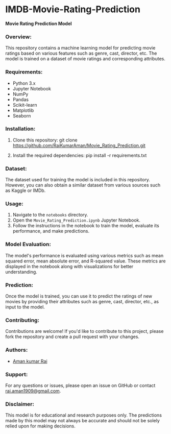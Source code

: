 # IMDB-Movie-Rating-Prediction

**Movie Rating Prediction Model**

### Overview:
This repository contains a machine learning model for predicting movie ratings based on various features such as genre, cast, director, etc. The model is trained on a dataset of movie ratings and corresponding attributes.

### Requirements:
- Python 3.x
- Jupyter Notebook
- NumPy
- Pandas
- Scikit-learn
- Matplotlib
- Seaborn

### Installation:
1. Clone this repository:
   git clone https://github.com/RaiKumarAman/Movie_Rating_Prediction.git
  

2. Install the required dependencies:
   pip install -r requirements.txt

### Dataset:
The dataset used for training the model is included in this repository. However, you can also obtain a similar dataset from various sources such as Kaggle or IMDb.

### Usage:
1. Navigate to the `notebooks` directory.
2. Open the `Movie_Rating_Prediction.ipynb` Jupyter Notebook.
3. Follow the instructions in the notebook to train the model, evaluate its performance, and make predictions.

### Model Evaluation:
The model's performance is evaluated using various metrics such as mean squared error, mean absolute error, and R-squared value. These metrics are displayed in the notebook along with visualizations for better understanding.

### Prediction:
Once the model is trained, you can use it to predict the ratings of new movies by providing their attributes such as genre, cast, director, etc., as input to the model.

### Contributing:
Contributions are welcome! If you'd like to contribute to this project, please fork the repository and create a pull request with your changes.

### Authors:
- [Aman kumar Rai](https://github.com/RaiKumarAman)

### Support:
For any questions or issues, please open an issue on GitHub or contact [rai.aman1909@gmail.com](rai.aman1909@gmail.com.com).

### Disclaimer:
This model is for educational and research purposes only. The predictions made by this model may not always be accurate and should not be solely relied upon for making decisions.

